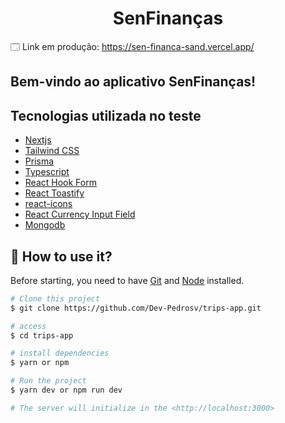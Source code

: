 <h1 align="center"> SenFinanças </h1>

🗔 Link em produção: https://sen-financa-sand.vercel.app/

## Bem-vindo ao aplicativo SenFinanças!


## Tecnologias utilizada no teste
- [Nextjs](https://nextjs.org/)
- [Tailwind CSS](https://tailwindcss.com/)
- [Prisma](https://www.prisma.io/)
- [Typescript](https://www.typescriptlang.org/)
- [React Hook Form](https://react-hook-form.com/)
- [React Toastify](https://fkhadra.github.io/react-toastify/introduction)
- [react-icons](https://react-icons.github.io/react-icons)
- [React Currency Input Field](https://www.npmjs.com/package/react-currency-input-field)
- [Mongodb](https://www.mongodb.com/pt-br)


## :closed_book: How to use it?

Before starting, you need to have [Git](https://git-scm.com) and [Node](https://nodejs.org/en/) installed.

```bash
# Clone this project
$ git clone https://github.com/Dev-Pedrosv/trips-app.git

# access
$ cd trips-app

# install dependencies
$ yarn or npm

# Run the project
$ yarn dev or npm run dev

# The server will initialize in the <http://localhost:3000>
```
